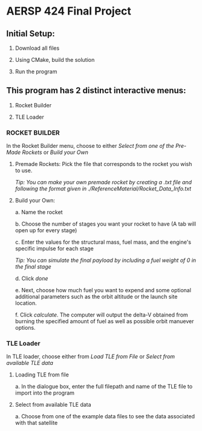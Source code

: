 # AERSP 424 Final Project


## Initial Setup:
1. Download all files

2. Using CMake, build the solution

3. Run the program



## This program has 2 distinct interactive menus:
1. Rocket Builder

2. TLE Loader



### ROCKET BUILDER
In the Rocket Builder menu, choose to either _Select from one of the Pre-Made Rockets_ or _Build your Own_

  1. Premade Rockets:
     Pick the file that corresponds to the rocket you wish to use.

       _Tip: You can make your own premade rocket by creating a .txt file and following the format given in ./ReferenceMaterial/Rocket_Data_Info.txt_

     
  2. Build your Own:

     a. Name the rocket

     b. Choose the number of stages you want your rocket to have (A tab will open up for every stage)

     c. Enter the values for the structural mass, fuel mass, and the engine's specific impulse for each stage

       _Tip: You can simulate the final payload by including a fuel weight of 0 in the final stage_

     d. Click _done_

     e. Next, choose how much fuel you want to expend and some optional additional parameters such as the orbit altitude or the launch site location.

     f. Click _calculate_. The computer will output the delta-V obtained from burning the specified amount of fuel as well as possible orbit manuever options.


### TLE Loader
In TLE loader, choose either from _Load TLE from File_ or _Select from available TLE data_

  1. Loading TLE from file

     a. In the dialogue box, enter the full filepath and name of the TLE file to import into the program

     
  2. Select from available TLE data
   
     a. Choose from one of the example data files to see the data associated with that satellite
